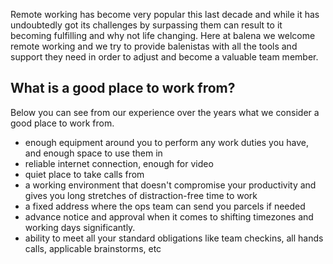 Remote working has become very popular this last decade and while it has undoubtedly got its challenges by surpassing them can result to it becoming fulfilling and why not life changing. Here at balena we welcome remote working and we try to provide balenistas with all the tools and support they need in order to adjust and become a valuable team member.

## What is a good place to work from?

Below you can see from our experience over the years what we consider a good place to work from. 
- enough equipment around you to perform any work duties you have, and enough space to use them in
- reliable internet connection, enough for video
- quiet place to take calls from
- a working environment that doesn't compromise your productivity and gives you long stretches of distraction-free time to work
- a fixed address where the ops team can send you parcels if needed
- advance notice and approval when it comes to shifting timezones and working days significantly.
- ability to meet all your standard obligations like team checkins, all hands calls, applicable brainstorms, etc